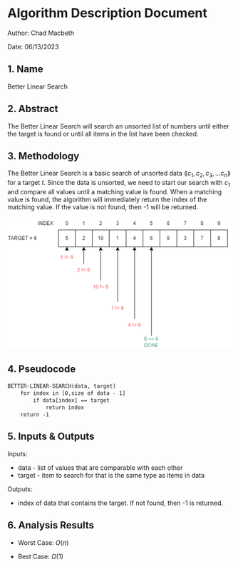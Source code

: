 # Algorithm Description Document

Author: Chad Macbeth

Date: 06/13/2023

## 1. Name
Better Linear Search

## 2. Abstract
The Better Linear Search will search an unsorted list of numbers until either the target is found or until all items in the list have been checked.

## 3. Methodology

The Better Linear Search is a basic search of unsorted data $\lang c_1, c_2, c_3, ... c_n \rang$ for a target $t$.  Since the data is unsorted, we need to start our search with $c_1$ and compare all values until a matching value is found.  When a matching value is found, the algorithm will immediately return the index of the matching value.  If the value is not found, then -1 will be returned.

![](images/BetterLinearSearch.drawio.png)

## 4. Pseudocode

```
BETTER-LINEAR-SEARCH(data, target)
    for index in [0,size of data - 1]
        if data[index] == target
            return index
    return -1
```

## 5. Inputs & Outputs

Inputs:
* data - list of values that are comparable with each other
* target - item to search for that is the same type as items in data

Outputs:
* index of data that contains the target.  If not found, then -1 is returned.

## 6. Analysis Results

* Worst Case: $O(n)$

* Best Case: $\Omega(1)$

